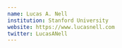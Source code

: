 ```yaml
---
name: Lucas A. Nell
institution: Stanford University
website: https://www.lucasnell.com
twitter: LucasANell
---
```


